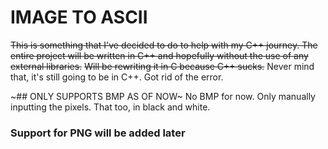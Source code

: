 # IMAGE TO ASCII

~~This is something that I've decided to do to help with my C++ journey.
The entire project will be written in C++ and hopefully without the use 
of any external libraries.~~
~~Will be rewriting it in C because C++ sucks.~~
Never mind that, it's still going to be in C++. Got rid of the error.

~## ONLY SUPPORTS BMP AS OF NOW~
No BMP for now. Only manually inputting the pixels. That too, in black and white.

### Support for PNG will be added later
